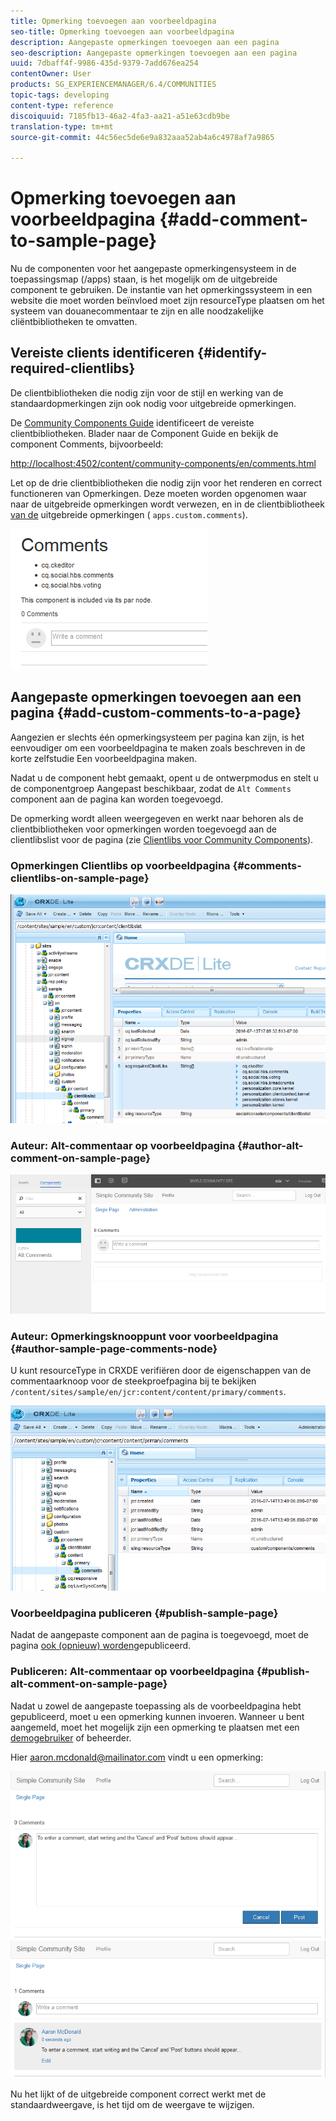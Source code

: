 ```yaml
---
title: Opmerking toevoegen aan voorbeeldpagina
seo-title: Opmerking toevoegen aan voorbeeldpagina
description: Aangepaste opmerkingen toevoegen aan een pagina
seo-description: Aangepaste opmerkingen toevoegen aan een pagina
uuid: 7dbaff4f-9986-435d-9379-7add676ea254
contentOwner: User
products: SG_EXPERIENCEMANAGER/6.4/COMMUNITIES
topic-tags: developing
content-type: reference
discoiquuid: 7185fb13-46a2-4fa3-aa21-a51e63cdb9be
translation-type: tm+mt
source-git-commit: 44c56ec5de6e9a832aaa52ab4a6c4978af7a9865

---
```



# Opmerking toevoegen aan voorbeeldpagina {#add-comment-to-sample-page}

Nu de componenten voor het aangepaste opmerkingensysteem in de toepassingsmap (/apps) staan, is het mogelijk om de uitgebreide component te gebruiken. De instantie van het opmerkingssysteem in een website die moet worden beïnvloed moet zijn resourceType plaatsen om het systeem van douanecommentaar te zijn en alle noodzakelijke cliëntbibliotheken te omvatten.

## Vereiste clients identificeren {#identify-required-clientlibs}

De clientbibliotheken die nodig zijn voor de stijl en werking van de standaardopmerkingen zijn ook nodig voor uitgebreide opmerkingen.

De [Community Components Guide](components-guide.md) identificeert de vereiste clientbibliotheken. Blader naar de Component Guide en bekijk de component Comments, bijvoorbeeld:

[http://localhost:4502/content/community-components/en/comments.html](http://localhost:4502/content/community-components/en/comments.html)

Let op de drie clientbibliotheken die nodig zijn voor het renderen en correct functioneren van Opmerkingen. Deze moeten worden opgenomen waar naar de uitgebreide opmerkingen wordt verwezen, en in de clientbibliotheek [van de](extend-create-components.md#create-a-client-library-folder) uitgebreide opmerkingen ( `apps.custom.comments`).

![chlimage_1-47](assets/chlimage_1-47.png)

## Aangepaste opmerkingen toevoegen aan een pagina {#add-custom-comments-to-a-page}

Aangezien er slechts één opmerkingsysteem per pagina kan zijn, is het eenvoudiger om een voorbeeldpagina te maken zoals beschreven in de korte zelfstudie Een voorbeeldpagina [](create-sample-page.md) maken.

Nadat u de component hebt gemaakt, opent u de ontwerpmodus en stelt u de componentgroep Aangepast beschikbaar, zodat de `Alt Comments` component aan de pagina kan worden toegevoegd.

De opmerking wordt alleen weergegeven en werkt naar behoren als de clientbibliotheken voor opmerkingen worden toegevoegd aan de clientlibslist voor de pagina (zie [Clientlibs voor Community Components](clientlibs.md)).

### Opmerkingen Clientlibs op voorbeeldpagina {#comments-clientlibs-on-sample-page}

![Opmerkingen Clientlibs op voorbeeldpagina](assets/chlimage_1-48.png)

### Auteur: Alt-commentaar op voorbeeldpagina {#author-alt-comment-on-sample-page}

![Alt-commentaar op voorbeeldpagina](assets/chlimage_1-49.png)

### Auteur: Opmerkingsknooppunt voor voorbeeldpagina {#author-sample-page-comments-node}

U kunt resourceType in CRXDE verifiëren door de eigenschappen van de commentaarknoop voor de steekproefpagina bij te bekijken `/content/sites/sample/en/jcr:content/content/primary/comments`.

![chlimage_1-50](assets/chlimage_1-50.png)

### Voorbeeldpagina publiceren {#publish-sample-page}

Nadat de aangepaste component aan de pagina is toegevoegd, moet de pagina [ook (opnieuw) worden](sites-console.md#publishing-the-site)gepubliceerd.

### Publiceren: Alt-commentaar op voorbeeldpagina {#publish-alt-comment-on-sample-page}

Nadat u zowel de aangepaste toepassing als de voorbeeldpagina hebt gepubliceerd, moet u een opmerking kunnen invoeren. Wanneer u bent aangemeld, moet het mogelijk zijn een opmerking te plaatsen met een [demogebruiker](tutorials.md#demo-users) of beheerder.

Hier aaron.mcdonald@mailinator.com vindt u een opmerking:

![chlimage_1-51](assets/chlimage_1-51.png) ![chlimage_1-52](assets/chlimage_1-52.png)

Nu het lijkt of de uitgebreide component correct werkt met de standaardweergave, is het tijd om de weergave te wijzigen.

